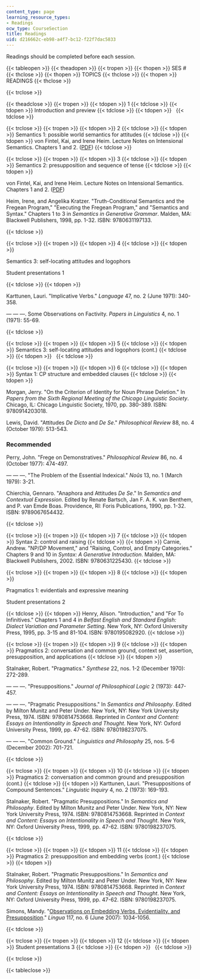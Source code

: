 ```yaml
---
content_type: page
learning_resource_types:
- Readings
ocw_type: CourseSection
title: Readings
uid: d216662c-eb98-a4f7-bc12-f22f7dac5833
---
```


Readings should be completed before each session.

{{< tableopen >}}
{{< theadopen >}}
{{< tropen >}}
{{< thopen >}}
SES #
{{< thclose >}}
{{< thopen >}}
TOPICS
{{< thclose >}}
{{< thopen >}}
READINGS
{{< thclose >}}

{{< trclose >}}

{{< theadclose >}}
{{< tropen >}}
{{< tdopen >}}
1
{{< tdclose >}}
{{< tdopen >}}
Introduction and preview
{{< tdclose >}}
{{< tdopen >}}
 
{{< tdclose >}}

{{< trclose >}}
{{< tropen >}}
{{< tdopen >}}
2
{{< tdclose >}}
{{< tdopen >}}
Semantics 1: possible world semantics for attitudes
{{< tdclose >}}
{{< tdopen >}}
von Fintel, Kai, and Irene Heim. Lecture Notes on Intensional Semantics. Chapters 1 and 2. ([PDF](http://mit.edu/fintel/fintel-heim-intensional.pdf))
{{< tdclose >}}

{{< trclose >}}
{{< tropen >}}
{{< tdopen >}}
3
{{< tdclose >}}
{{< tdopen >}}
Semantics 2: presupposition and sequence of tense
{{< tdclose >}}
{{< tdopen >}}


von Fintel, Kai, and Irene Heim. Lecture Notes on Intensional Semantics. Chapters 1 and 2. ([PDF](http://mit.edu/fintel/fintel-heim-intensional.pdf))

Heim, Irene, and Angelika Kratzer. "Truth-Conditional Semantics and the Fregean Program," "Executing the Fregean Program," and "Semantics and Syntax." Chapters 1 to 3 in _Semantics in Generative Grammar_. Malden, MA: Blackwell Publishers, 1998, pp. 1-32. ISBN: 9780631197133.


{{< tdclose >}}

{{< trclose >}}
{{< tropen >}}
{{< tdopen >}}
4
{{< tdclose >}}
{{< tdopen >}}


Semantics 3: self-locating attitudes and logophors

Student presentations 1


{{< tdclose >}}
{{< tdopen >}}


Karttunen, Lauri. "Implicative Verbs." _Language_ 47, no. 2 (June 1971): 340-358.

— — —. Some Observations on Factivity. _Papers in Linguistics_ 4, no. 1 (1971): 55-69.


{{< tdclose >}}

{{< trclose >}}
{{< tropen >}}
{{< tdopen >}}
5
{{< tdclose >}}
{{< tdopen >}}
Semantics 3: self-locating attitudes and logophors (cont.)
{{< tdclose >}}
{{< tdopen >}}
 
{{< tdclose >}}

{{< trclose >}}
{{< tropen >}}
{{< tdopen >}}
6
{{< tdclose >}}
{{< tdopen >}}
Syntax 1: CP structure and embedded clauses
{{< tdclose >}}
{{< tdopen >}}


Morgan, Jerry. "On the Criterion of Identity for Noun Phrase Deletion." In _Papers from the Sixth Regional Meeting of the Chicago Linguistic Society_. Chicago, IL: Chicago Linguistic Society, 1970, pp. 380-389. ISBN: 9780914203018.

Lewis, David. "Attitudes _De Dicto_ and _De Se_." _Philosophical Review_ 88, no. 4 (October 1979): 513-543.

### Recommended

Perry, John. "Frege on Demonstratives." _Philosophical Review_ 86, no. 4 (October 1977): 474-497.

— — —. "The Problem of the Essential Indexical." _Noûs_ 13, no. 1 (March 1979): 3-21.

Chierchia, Gennaro. "Anaphora and Attitudes _De Se_." In _Semantics and Contextual Expression_. Edited by Renate Bartsch, Jan F. A. K. van Benthem, and P. van Emde Boas. Providence, RI: Foris Publications, 1990, pp. 1-32. ISBN: 9789067654432.


{{< tdclose >}}

{{< trclose >}}
{{< tropen >}}
{{< tdopen >}}
7
{{< tdclose >}}
{{< tdopen >}}
Syntax 2: control and raising
{{< tdclose >}}
{{< tdopen >}}
Carnie, Andrew. "NP/DP Movement," and "Raising, Control, and Empty Categories." Chapters 9 and 10 in _Syntax: A Generative Introduction_. Malden, MA: Blackwell Publishers, 2002. ISBN: 9780631225430.
{{< tdclose >}}

{{< trclose >}}
{{< tropen >}}
{{< tdopen >}}
8
{{< tdclose >}}
{{< tdopen >}}


Pragmatics 1: evidentials and expressive meaning

Student presentations 2


{{< tdclose >}}
{{< tdopen >}}
Henry, Alison. "Introduction," and "For To Infinitives." Chapters 1 and 4 in _Belfast English and Standard English: Dialect Variation and Parameter Setting_. New York, NY: Oxford University Press, 1995, pp. 3-15 and 81-104. ISBN: 9780195082920.
{{< tdclose >}}

{{< trclose >}}
{{< tropen >}}
{{< tdopen >}}
9
{{< tdclose >}}
{{< tdopen >}}
Pragmatics 2: conversation and common ground, context set, assertion, presupposition, and applications
{{< tdclose >}}
{{< tdopen >}}


Stalnaker, Robert. "Pragmatics." _Synthese_ 22, nos. 1-2 (December 1970): 272-289.

— — —. "Presuppositions." _Journal of Philosophical Logic_ 2 (1973): 447-457.

— — —. "Pragmatic Presuppositions." In _Semantics and Philosophy_. Edited by Milton Munitz and Peter Under. New York, NY: New York University Press, 1974. ISBN: 9780814753668. Reprinted in _Context and Content: Essays on Intentionality in Speech and Thought_. New York, NY: Oxford University Press, 1999, pp. 47-62. ISBN: 9780198237075.

— — —. "Common Ground." _Linguistics and Philosophy_ 25, nos. 5-6 (December 2002): 701-721.


{{< tdclose >}}

{{< trclose >}}
{{< tropen >}}
{{< tdopen >}}
10
{{< tdclose >}}
{{< tdopen >}}
Pragmatics 2: conversation and common ground and presupposition (cont.)
{{< tdclose >}}
{{< tdopen >}}
Karttunen, Lauri. "Presuppositions of Compound Sentences." _Linguistic Inquiry_ 4, no. 2 (1973): 169-193.

Stalnaker, Robert. "Pragmatic Presuppositions." In _Semantics and Philosophy_. Edited by Milton Munitz and Peter Under. New York, NY: New York University Press, 1974. ISBN: 9780814753668. Reprinted in _Context and Content: Essays on Intentionality in Speech and Thought_. New York, NY: Oxford University Press, 1999, pp. 47-62. ISBN: 9780198237075.


{{< tdclose >}}

{{< trclose >}}
{{< tropen >}}
{{< tdopen >}}
11
{{< tdclose >}}
{{< tdopen >}}
Pragmatics 2: presupposition and embedding verbs (cont.)
{{< tdclose >}}
{{< tdopen >}}


Stalnaker, Robert. "Pragmatic Presuppositions." In _Semantics and Philosophy_. Edited by Milton Munitz and Peter Under. New York, NY: New York University Press, 1974. ISBN: 9780814753668. Reprinted in _Context and Content: Essays on Intentionality in Speech and Thought_. New York, NY: Oxford University Press, 1999, pp. 47-62. ISBN: 9780198237075.

Simons, Mandy. "[Observations on Embedding Verbs, Evidentiality, and Presupposition](http://dx.doi.org/10.1016/j.lingua.2006.05.006)." _Lingua_ 117, no. 6 (June 2007): 1034-1056.


{{< tdclose >}}

{{< trclose >}}
{{< tropen >}}
{{< tdopen >}}
12
{{< tdclose >}}
{{< tdopen >}}
Student presentations 3
{{< tdclose >}}
{{< tdopen >}}
 
{{< tdclose >}}

{{< trclose >}}

{{< tableclose >}}
